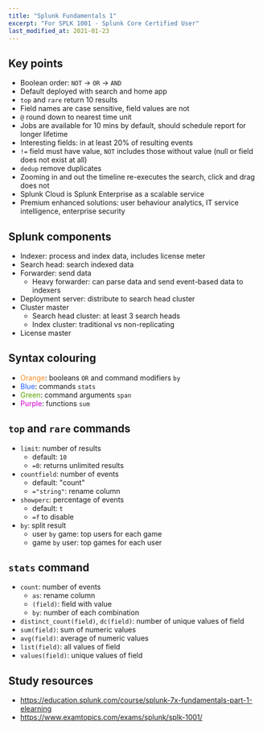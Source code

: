 ```yaml
---
title: "Splunk Fundamentals 1"
excerpt: "For SPLK 1001 - Splunk Core Certified User"
last_modified_at: 2021-01-23
---
```


## Key points
- Boolean order: `NOT` -> `OR` -> `AND`
- Default deployed with search and home app
- `top` and `rare` return 10 results
- Field names are case sensitive, field values are not
- `@` round down to nearest time unit
- Jobs are available for 10 mins by default, should schedule report for longer lifetime
- Interesting fields: in at least 20% of resulting events
- `!=` field must have value, `NOT` includes those without value (null or field does not exist at all)
- `dedup` remove duplicates
- Zooming in and out the timeline re-executes the search, click and drag does not
- Splunk Cloud is Splunk Enterprise as a scalable service
- Premium enhanced solutions: user behaviour analytics, IT service intelligence, enterprise security

## Splunk components
- Indexer: process and index data, includes license meter
- Search head: search indexed data
- Forwarder: send data
    - Heavy forwarder: can parse data and send event-based data to indexers
- Deployment server: distribute to search head cluster
- Cluster master
    - Search head cluster: at least 3 search heads
    - Index cluster: traditional vs non-replicating
- License master

## Syntax colouring
- <span style="color:#F78B21">Orange</span>: booleans `OR` and command modifiers `by`
- <span style="color:#1F5CFF">Blue</span>: commands `stats`
- <span style="color:#5CA301">Green</span>: command arguments `span`
- <span style="color:#D100D3">Purple</span>: functions `sum`

## `top` and `rare` commands
- `limit`: number of results
    - default: `10`
    - `=0`: returns unlimited results
- `countfield`: number of events
    - default: "count"
    - `="string"`: rename column
- `showperc`: percentage of events
    - default: `t`
    - `=f` to disable
- `by`: split result
    - user `by` game: top users for each game
    - game `by` user: top games for each user

## `stats` command
- `count`: number of events
    - `as`: rename column
    - `(field)`: field with value
    - `by`: number of each combination
- `distinct_count(field)`, `dc(field)`: number of unique values of field
- `sum(field)`: sum of numeric values
- `avg(field)`: average of numeric values
- `list(field)`: all values of field
- `values(field)`: unique values of field

## Study resources
- <https://education.splunk.com/course/splunk-7x-fundamentals-part-1-elearning>
- <https://www.examtopics.com/exams/splunk/splk-1001/>
